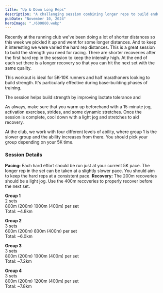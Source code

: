 ```yaml
---
title: "Up & Down Long Reps"
description: "A challenging session combining longer reps to build endurance and speed"
pubDate: "November 10, 2024"
heroImage: "./600800.webp"
---
```


Recently at the running club we've been doing a lot of shorter distances so this week we pickled it up and went for some longer distances. And to keep it interesting we were varied the hard rep distances. This is a great session to build the strength you need for racing. There are shorter recoveries after the first hard rep in the session to keep the intensity high. At the end of each set there is a longer recovery so that you can hit the next set with the same quality.

This workout is ideal for 5K-10K runners and half marathoners looking to build strength. It's particularly effective during base-building phases of training.

The session helps build strength by improving lactate tolerance and 

As always, make sure that you warm up beforehand with a 15-minute jog, activation exercises, strides, and some dynamic stretches. Once the session is complete, cool down with a light jog and stretches to aid recovery.

At the club, we work with four different levels of ability, where group 1 is the slower group and the ability increases from there. You should pick your group depending on your 5K time.

### Session Details

**Pacing:** Each hard effort should be run just at your current 5K pace. The longer rep in the set can be taken at a slightly slower pace. You should aim to keep the hard reps at a consistent pace.
**Recovery:** The 200m recoveries should be a light jog. Use the 400m recoveries to properly recover before the next set.

**Group 1**  
2 sets  
800m (200m) 1000m (400m) per set  
Total: ~4.8km

**Group 2**  
3 sets  
600m (200m) 800m (400m) per set  
Total: ~6.0km

**Group 3**  
3 sets  
800m (200m) 1000m (400m) per set  
Total: ~7.2km

**Group 4**  
3 sets  
800m (200m) 1200m (400m) per set  
Total: ~7.8km